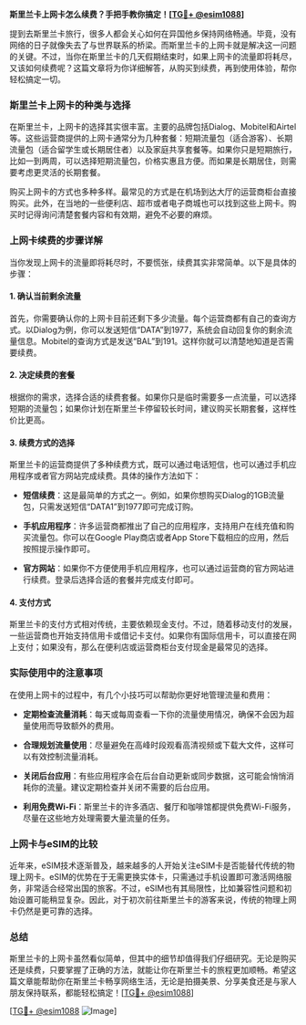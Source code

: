 **斯里兰卡上网卡怎么续费？手把手教你搞定！[[TG💪+ @esim1088](https://t.me/s/esim1088)]**

提到去斯里兰卡旅行，很多人都会关心如何在异国他乡保持网络畅通。毕竟，没有网络的日子就像失去了与世界联系的桥梁。而斯里兰卡的上网卡就是解决这一问题的关键。不过，当你在斯里兰卡的几天假期结束时，如果上网卡的流量即将耗尽，又该如何续费呢？这篇文章将为你详细解答，从购买到续费，再到使用体验，帮你轻松搞定一切。

### 斯里兰卡上网卡的种类与选择

在斯里兰卡，上网卡的选择其实很丰富。主要的品牌包括Dialog、Mobitel和Airtel等。这些运营商提供的上网卡通常分为几种套餐：短期流量包（适合游客）、长期流量包（适合留学生或长期居住者）以及家庭共享套餐等。如果你只是短期旅行，比如一到两周，可以选择短期流量包，价格实惠且方便。而如果是长期居住，则需要考虑更灵活的长期套餐。

购买上网卡的方式也多种多样。最常见的方式是在机场到达大厅的运营商柜台直接购买。此外，在当地的一些便利店、超市或者电子商城也可以找到这些上网卡。购买时记得询问清楚套餐内容和有效期，避免不必要的麻烦。

### 上网卡续费的步骤详解

当你发现上网卡的流量即将耗尽时，不要慌张，续费其实非常简单。以下是具体的步骤：

#### 1. 确认当前剩余流量
首先，你需要确认你的上网卡目前还剩下多少流量。每个运营商都有自己的查询方式。以Dialog为例，你可以发送短信“DATA”到1977，系统会自动回复你的剩余流量信息。Mobitel的查询方式是发送“BAL”到191。这样你就可以清楚地知道是否需要续费。

#### 2. 决定续费的套餐
根据你的需求，选择合适的续费套餐。如果你只是临时需要多一点流量，可以选择短期的流量包；如果你计划在斯里兰卡停留较长时间，建议购买长期套餐，这样性价比更高。

#### 3. 续费方式的选择
斯里兰卡的运营商提供了多种续费方式，既可以通过电话短信，也可以通过手机应用程序或者官方网站完成续费。具体的操作方法如下：

- **短信续费**：这是最简单的方式之一。例如，如果你想购买Dialog的1GB流量包，只需发送短信“DATA1”到1977即可完成订购。
  
- **手机应用程序**：许多运营商都推出了自己的应用程序，支持用户在线充值和购买流量包。你可以在Google Play商店或者App Store下载相应的应用，然后按照提示操作即可。

- **官方网站**：如果你不方便使用手机应用程序，也可以通过运营商的官方网站进行续费。登录后选择合适的套餐并完成支付即可。

#### 4. 支付方式
斯里兰卡的支付方式相对传统，主要依赖现金支付。不过，随着移动支付的发展，一些运营商也开始支持信用卡或借记卡支付。如果你有国际信用卡，可以直接在网上支付；如果没有，那么在便利店或运营商柜台支付现金是最常见的选择。

### 实际使用中的注意事项

在使用上网卡的过程中，有几个小技巧可以帮助你更好地管理流量和费用：

- **定期检查流量消耗**：每天或每周查看一下你的流量使用情况，确保不会因为超量使用而导致额外的费用。
  
- **合理规划流量使用**：尽量避免在高峰时段观看高清视频或下载大文件，这样可以有效控制流量消耗。

- **关闭后台应用**：有些应用程序会在后台自动更新或同步数据，这可能会悄悄消耗你的流量。建议定期检查并关闭不需要的后台应用。

- **利用免费Wi-Fi**：斯里兰卡的许多酒店、餐厅和咖啡馆都提供免费Wi-Fi服务，尽量在这些地方处理需要大量流量的任务。

### 上网卡与eSIM的比较

近年来，eSIM技术逐渐普及，越来越多的人开始关注eSIM卡是否能替代传统的物理上网卡。eSIM的优势在于无需更换实体卡，只需通过手机设置即可激活网络服务，非常适合经常出国的旅客。不过，eSIM也有其局限性，比如兼容性问题和初始设置可能稍显复杂。因此，对于初次前往斯里兰卡的游客来说，传统的物理上网卡仍然是更可靠的选择。

### 总结

斯里兰卡的上网卡虽然看似简单，但其中的细节却值得我们仔细研究。无论是购买还是续费，只要掌握了正确的方法，就能让你在斯里兰卡的旅程更加顺畅。希望这篇文章能帮助你在斯里兰卡畅享网络生活，无论是拍摄美景、分享美食还是与家人朋友保持联系，都能轻松搞定！[[TG💪+ @esim1088](https://t.me/s/esim1088)]

[[TG💪+ @esim1088](https://t.me/s/esim1088) ![Image](https://i.postimg.cc/4NQfJmqS/Snipaste-2025-05-13-00-14-12.png)]